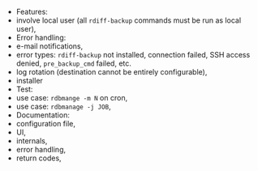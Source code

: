 * Features:
 * involve local user (all `rdiff-backup` commands must be run as local user),
 * Error handling:
  * e-mail notifications,
  * error types: `rdiff-backup` not installed, connection failed, SSH access denied, `pre_backup_cmd` failed, etc.
 * log rotation (destination cannot be entirely configurable),
 * installer
* Test:
 * use case: `rdbmange -m N` on cron,
 * use case: `rdbmanage -j JOB`,
* Documentation:
 * configuration file,
 * UI,
 * internals,
 * error handling,
 * return codes,
